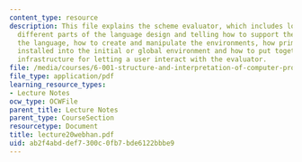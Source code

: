 ```yaml
---
content_type: resource
description: This file explains the scheme evaluator, which includes looking at several
  different parts of the language design and telling how to support the syntax of
  the language, how to create and manipulate the environments, how primitives are
  installed into the initial or global environment and how to put together the overall
  infrastructure for letting a user interact with the evaluator.
file: /media/courses/6-001-structure-and-interpretation-of-computer-programs-spring-2005/ab2f4abddef7300c0fb7bde6122bbbe9_lecture20webhan.pdf
file_type: application/pdf
learning_resource_types:
- Lecture Notes
ocw_type: OCWFile
parent_title: Lecture Notes
parent_type: CourseSection
resourcetype: Document
title: lecture20webhan.pdf
uid: ab2f4abd-def7-300c-0fb7-bde6122bbbe9
---
```

